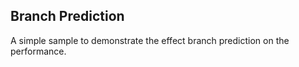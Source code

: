 Branch Prediction
---
A simple sample to demonstrate the effect branch prediction on the performance.